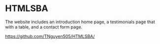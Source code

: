 # HTMLSBA

The website includes an introduction home page, a testimonials page that with a table, and a contact form page.

https://github.com/TNguyen505/HTMLSBA/
